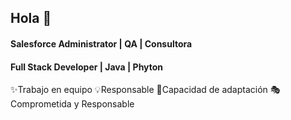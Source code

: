 ## Hola 👋
#### Salesforce Administrator | QA | Consultora 
#### Full Stack Developer | Java | Phyton 
✨Trabajo en equipo
💡Responsable
🎈Capacidad de adaptación
🎭Comprometida y Responsable



